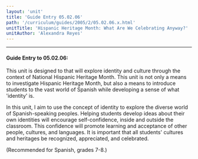 ```yaml
---
layout: 'unit'
title: 'Guide Entry 05.02.06'
path: '/curriculum/guides/2005/2/05.02.06.x.html'
unitTitle: 'Hispanic Heritage Month: What Are We Celebrating Anyway?'
unitAuthor: 'Alexandra Reyes'
---
```


<body>
<hr/>
 <h4>
  Guide Entry to 05.02.06:
 </h4>
 <p>
  This unit is designed to that will explore identity and culture through the context of National Hispanic Heritage Month.  This unit is not only a means to investigate Hispanic Heritage Month, but also a means to introduce students to the vast world of Spanish while developing a sense of what 'identity' is.
 </p>
<p>
  In this unit, I aim to use the concept of identity to explore the diverse world of Spanish-speaking peoples.  Helping students develop ideas about their own identities will encourage self-confidence, inside and outside the classroom.  This confidence will promote learning and acceptance of other people, cultures, and languages.  It is important that all students' cultures and heritages be recognized, appreciated, and celebrated.
 </p>
<p>
  (Recommended for Spanish, grades 7-8.)
 </p>

</body>
